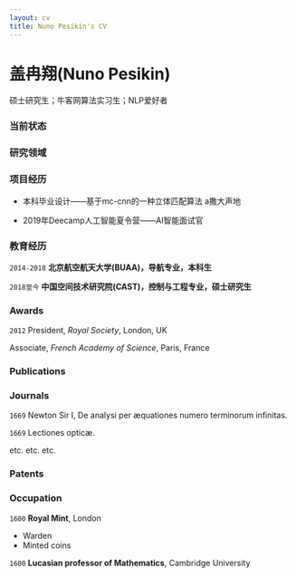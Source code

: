 ```yaml
---
layout: cv
title: Nuno Pesikin's CV
---
```

# 盖冉翔(Nuno Pesikin)
硕士研究生；牛客网算法实习生；NLP爱好者


### 当前状态



### 研究领域




### 项目经历

+ 本科毕业设计——基于mc-cnn的一种立体匹配算法
a撒大声地
  
+ 2019年Deecamp人工智能夏令营——AI智能面试官


### 教育经历

`2014-2018`
__北京航空航天大学(BUAA)，导航专业，本科生__

`2018至今`
__中国空间技术研究院(CAST)，控制与工程专业，硕士研究生__


### Awards

`2012`
President, *Royal Society*, London, UK

Associate, *French Academy of Science*, Paris, France



### Publications

<!-- A list is also available [online](http://scholar.google.co.uk/citations?user=LTOTl0YAAAAJ) -->

### Journals

`1669`
Newton Sir I, De analysi per æquationes numero terminorum infinitas. 

`1669`
Lectiones opticæ.

etc. etc. etc.

### Patents



### Occupation

`1600`
__Royal Mint__, London

- Warden
- Minted coins

`1600`
__Lucasian professor of Mathematics__, Cambridge University



<!-- ### Footer

Last updated: May 2013 -->


